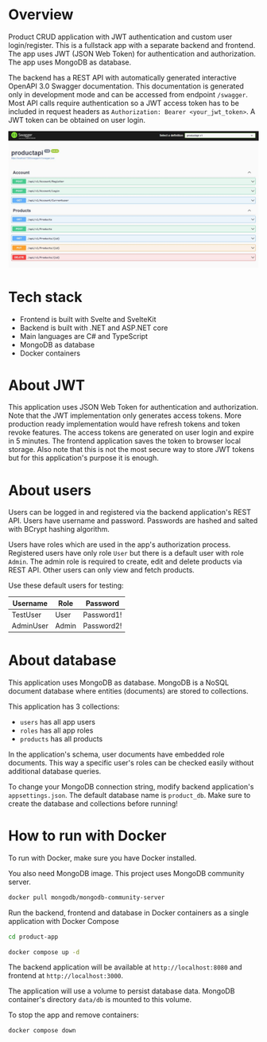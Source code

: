 # Overview

Product CRUD application with JWT authentication and custom user login/register. This is a fullstack app with a separate backend and frontend. The app uses JWT (JSON Web Token) for authentication and authorization. The app uses MongoDB as database.

The backend has a REST API with automatically generated interactive OpenAPI 3.0 Swagger documentation. This documentation is generated only in development mode and can be accessed from endpoint `/swagger`. Most API calls require authentication so a JWT access token has to be included in request headers as `Authorization: Bearer <your_jwt_token>`. A JWT token can be obtained on user login.

![API](./docs/images/api.JPG?raw=true)

# Tech stack

- Frontend is built with Svelte and SvelteKit
- Backend is built with .NET and ASP.NET core
- Main languages are C# and TypeScript
- MongoDB as database
- Docker containers

# About JWT

This application uses JSON Web Token for authentication and authorization. Note that the JWT implementation only generates access tokens. More production ready implementation would have refresh tokens and token revoke features. The access tokens are generated on user login and expire in 5 minutes. The frontend application saves the token to browser local storage. Also note that this is not the most secure way to store JWT tokens but for this application's purpose it is enough.

# About users

Users can be logged in and registered via the backend application's REST API. Users have username and password. Passwords are hashed and salted with BCrypt hashing algorithm.

Users have roles which are used in the app's authorization process. Registered users have only role `User` but there is a default user with role `Admin`. The admin role is required to create, edit and delete products via REST API. Other users can only view and fetch products.

Use these default users for testing:

Username | Role | Password
-------- | ---- | --------
TestUser | User | Password1!
AdminUser | Admin | Password2!

# About database

This application uses MongoDB as database. MongoDB is a NoSQL document database where entities (documents) are stored to collections.

This application has 3 collections:

- `users` has all app users
- `roles` has all app roles
- `products` has all products

In the application's schema, user documents have embedded role documents. This way a specific user's roles can be checked easily without additional database queries.

To change your MongoDB connection string, modify backend application's `appsettings.json`. The default database name is `product_db`. Make sure to create the database and collections before running!

# How to run with Docker

To run with Docker, make sure you have Docker installed.

You also need MongoDB image. This project uses MongoDB community server.

```bash
docker pull mongodb/mongodb-community-server
```

Run the backend, frontend and database in Docker containers as a single application with Docker Compose

```bash
cd product-app
```

```bash
docker compose up -d
```

The backend application will be available at `http://localhost:8080` and frontend at `http://localhost:3000`.

The application will use a volume to persist database data. MongoDB container's directory `data/db` is mounted to this volume.

To stop the app and remove containers:

```bash
docker compose down
```
